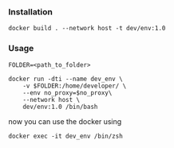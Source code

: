 ### Installation

```
docker build . --network host -t dev/env:1.0
```

### Usage

```
FOLDER=<path_to_folder>

docker run -dti --name dev_env \
    -v $FOLDER:/home/developer/ \
    --env no_proxy=$no_proxy\
    --network host \
    dev/env:1.0 /bin/bash
```

now you can use the docker using

```
docker exec -it dev_env /bin/zsh
```
